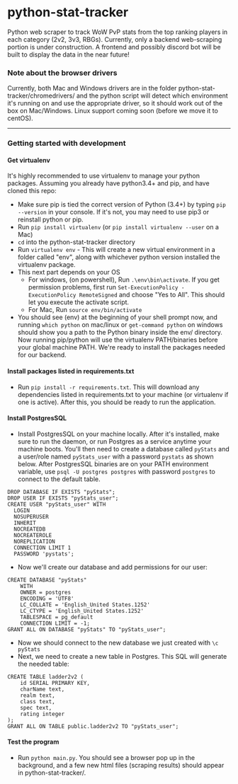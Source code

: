 # python-stat-tracker
Python web scraper to track WoW PvP stats from the top ranking players in each category (2v2, 3v3, RBGs). Currently, only a backend web-scraping portion is under construction. A frontend and possibly discord bot will be built to display the data in the near future!

### Note about the browser drivers
Currently, both Mac and Windows drivers are in the folder python-stat-tracker/chromedrivers/ and the python script will detect which environment it's running on and use the appropriate driver, so it should work out of the box on Mac/Windows. Linux support coming soon (before we move it to centOS).

---

### Getting started with development

#### Get virtualenv
It's highly recommended to use virtualenv to manage your python packages. Assuming you already have python3.4+ and pip, and have cloned this repo:
- Make sure pip is tied the correct version of Python (3.4+) by typing `pip --version` in your console. If it's not, you may need to use pip3 or reinstall python or pip.
- Run `pip install virtualenv` (or `pip install virtualenv --user` on a Mac)
- `cd` into the python-stat-tracker directory
- Run `virtualenv env` - This will create a new virtual environment in a folder called "env", along with whichever python version installed the virtualenv package. 
- This next part depends on your OS
  - For windows, (on powershell), Run `.\env\bin\activate`. If you get permission problems, first run `Set-ExecutionPolicy -ExecutionPolicy RemoteSigned` and choose "Yes to All". This should let you execute the activate script.
  - For Mac, Run `source env/bin/activate`
- You should see (env) at the beginning of your shell prompt now, and running `which python` on mac/linux or `get-command python` on windows should show you a path to the Python binary inside the env/ directory. Now running pip/python will use the virtualenv PATH/binaries before your global machine PATH. We're ready to install the packages needed for our backend.

#### Install packages listed in requirements.txt
- Run `pip install -r requirements.txt`. This will download any dependencies listed in requirements.txt to your machine (or virtualenv if one is active). After this, you should be ready to run the application.

#### Install PostgresSQL
- Install PostgresSQL on your machine locally. After it's installed, make sure to run the daemon, or run Postgres as a service anytime your machine boots. You'll then need to create a database called `pyStats` and a user/role named `pyStats_user` with a password `pystats` as shown below. After PostgresSQL binaries are on your PATH environment variable, use `psql -U postgres postgres` with password `postgres` to connect to the default table. 
```
DROP DATABASE IF EXISTS "pyStats";
DROP USER IF EXISTS "pyStats_user";
CREATE USER "pyStats_user" WITH
  LOGIN
  NOSUPERUSER
  INHERIT
  NOCREATEDB
  NOCREATEROLE
  NOREPLICATION
  CONNECTION LIMIT 1
  PASSWORD 'pystats';
```
- Now we'll create our database and add permissions for our user:
```
CREATE DATABASE "pyStats"
    WITH 
    OWNER = postgres
    ENCODING = 'UTF8'
    LC_COLLATE = 'English_United States.1252'
    LC_CTYPE = 'English_United States.1252'
    TABLESPACE = pg_default
    CONNECTION LIMIT = -1;
GRANT ALL ON DATABASE "pyStats" TO "pyStats_user";
```
- Now we should connect to the new database we just created with `\c pyStats`
- Next, we need to create a new table in Postgres. This SQL will generate the needed table:
```
CREATE TABLE ladder2v2 (
    id SERIAL PRIMARY KEY,
    charName text,
    realm text,
    class text,
    spec text,
    rating integer
);
GRANT ALL ON TABLE public.ladder2v2 TO "pyStats_user";
```


#### Test the program
- Run `python main.py`. You should see a browser pop up in the background, and a few new html files (scraping results) should appear in python-stat-tracker/.

